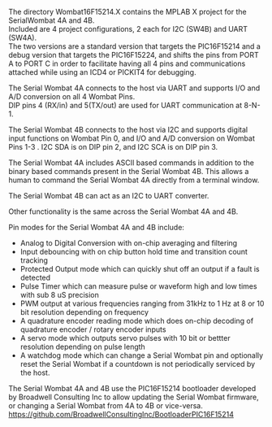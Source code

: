 The directory Wombat16F15214.X contains the MPLAB X project for the SerialWombat 4A and 4B.  
Included are 4 project configurations, 2 each for I2C (SW4B) and UART (SW4A).  
The two versions are a standard version that targets the PIC16F15214 and a debug version
that targets the PIC16F15224, and shifts the pins from PORT A to PORT C in order to facilitate
having all 4 pins and communications attached while using an ICD4 or PICKIT4 for debugging.

The Serial Wombat 4A connects to the host via UART and supports I/O and A/D conversion on all 4 Wombat Pins.  
DIP pins 4 (RX/in) and 5(TX/out) are used for UART communication at 8-N-1.

The Serial Wombat 4B connects to the host via I2C and supports digital input functions on Wombat Pin 0, and 
I/O and A/D conversion on Wombat Pins 1-3 .  I2C SDA is on DIP pin 2, and I2C SCA is on DIP pin 3.

The Serial Wombat 4A includes ASCII based commands in addition to the binary based commands present in the Serial Wombat 4B.
This allows a human to command the Serial Wombat 4A directly from a terminal window.

The Serial Wombat 4B can act as an I2C to UART converter.

Other functionality is the same across the Serial Wombat 4A and 4B.

Pin modes for the Serial Wombat 4A and 4B include:

 - Analog to Digital Conversion with on-chip averaging and filtering
 - Input debouncing with on chip button hold time and transition count tracking
 - Protected Output mode which can quickly shut off an output if a fault is detected
 - Pulse Timer which can measure pulse or waveform high and low times with sub 8 uS precision
 - PWM output at various frequencies ranging from 31kHz to 1 Hz at 8 or 10 bit resolution depending on frequency
 - A quadrature encoder reading mode which does on-chip decoding of quadrature encoder / rotary encoder inputs
 - A servo mode which outputs servo pulses with 10 bit or bettter resolution depending on pulse length
 - A watchdog mode which can change a Serial Wombat pin and optionally reset the Serial Wombat if a countdown is not periodically serviced by the host.
 
 The Serial Wombat 4A and 4B use the PIC16F15214 bootloader developed by Broadwell Consulting Inc to allow updating the Serial Wombat firmware,
 or changing a Serial Wombat from 4A to 4B or vice-versa.
 https://github.com/BroadwellConsultingInc/BootloaderPIC16F15214
 
 


